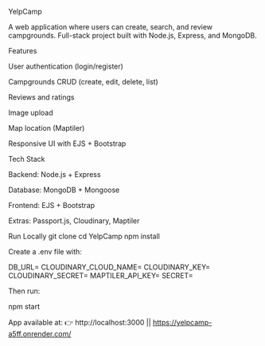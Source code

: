 YelpCamp

A web application where users can create, search, and review campgrounds.
Full-stack project built with Node.js, Express, and MongoDB.

Features

User authentication (login/register)

Campgrounds CRUD (create, edit, delete, list)

Reviews and ratings

Image upload

Map location (Maptiler)

Responsive UI with EJS + Bootstrap

Tech Stack

Backend: Node.js + Express

Database: MongoDB + Mongoose

Frontend: EJS + Bootstrap

Extras: Passport.js, Cloudinary, Maptiler

Run Locally
git clone <repo-url>
cd YelpCamp
npm install


Create a .env file with:

DB_URL=<your MongoDB connection>
CLOUDINARY_CLOUD_NAME=<name>
CLOUDINARY_KEY=<key>
CLOUDINARY_SECRET=<secret>
MAPTILER_API_KEY=<token>
SECRET=<yoursecret>


Then run:

npm start


App available at:
👉 http://localhost:3000 || https://yelpcamp-a5ff.onrender.com/
